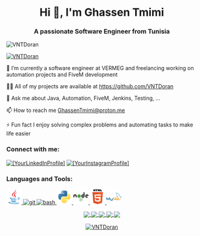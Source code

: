 <h1 align="center">Hi 👋, I'm Ghassen Tmimi</h1>
<h3 align="center">A passionate Software Engineer from Tunisia</h3>
<p align="left"> <img src="https://komarev.com/ghpvc/?username=VNTDoran&label=Profile%20views&color=0e75b6&style=flat" alt="VNTDoran" /> </p>
<p align="left"> <a href="https://github.com/ryo-ma/github-profile-trophy"><img src="https://github-profile-trophy.vercel.app/?username=VNTDoran" alt="VNTDoran" /></a> </p>
🔭 I’m currently a software engineer at VERMEG and freelancing working on automation projects and FiveM development

👨‍💻 All of my projects are available at https://github.com/VNTDoran

💬 Ask me about Java, Automation, FiveM, Jenkins, Testing, ...

📫 How to reach me GhassenTmimi@proton.me

⚡ Fun fact I enjoy solving complex problems and automating tasks to make life easier

<h3 align="left">Connect with me:</h3>
<p align="left">
<a href="https://www.linkedin.com/in/GhassenTmimi/" target="blank"><img align="center" src="https://raw.githubusercontent.com/rahuldkjain/github-profile-readme-generator/master/src/images/icons/Social/linked-in-alt.svg" alt="[YourLinkedInProfile]" height="30" width="40" /></a>
<a href="https://www.instagram.com/ghassentm/" target="blank"><img align="center" src="https://raw.githubusercontent.com/rahuldkjain/github-profile-readme-generator/master/src/images/icons/Social/instagram.svg" alt="[YourInstagramProfile]" height="30" width="40" /></a>
</p>
<h3 align="left">Languages and Tools:</h3>
<p align="left">
<a href="https://www.java.com" target="_blank" rel="noreferrer"> <img src="https://raw.githubusercontent.com/devicons/devicon/master/icons/java/java-original.svg" alt="java" width="40" height="40"/> </a>
<a href="https://git-scm.com/" target="_blank" rel="noreferrer"> <img src="https://www.vectorlogo.zone/logos/git-scm/git-scm-icon.svg" alt="git" width="40" height="40"/> </a>
<a href="https://www.gnu.org/software/bash/" target="_blank" rel="noreferrer"> <img src="https://www.vectorlogo.zone/logos/gnu_bash/gnu_bash-icon.svg" alt="bash" width="40" height="40"/> </a>
<a href="https://www.python.org" target="_blank" rel="noreferrer"> <img src="https://raw.githubusercontent.com/devicons/devicon/master/icons/python/python-original.svg" alt="python" width="40" height="40"/> </a>
<a href="https://nodejs.org" target="_blank" rel="noreferrer"> <img src="https://raw.githubusercontent.com/devicons/devicon/master/icons/nodejs/nodejs-original-wordmark.svg" alt="nodejs" width="40" height="40"/> </a>
<a href="https://www.w3.org/html/" target="_blank" rel="noreferrer"> <img src="https://raw.githubusercontent.com/devicons/devicon/master/icons/html5/html5-original-wordmark.svg" alt="html5" width="40" height="40"/> </a>
<a href="https://www.mysql.com/" target="_blank" rel="noreferrer"> <img src="https://raw.githubusercontent.com/devicons/devicon/master/icons/mysql/mysql-original-wordmark.svg" alt="mysql" width="40" height="40"/> </a>
</p>
<div align="center">
<a href="https://github.com/VNTDoran">
<img align="center" src="http://github-profile-summary-cards.vercel.app/api/cards/stats?username=VNTDoran&theme=2077" height="180em" />
<img align="center" src="http://github-profile-summary-cards.vercel.app/api/cards/most-commit-language?username=VNTDoran&theme=2077" height="180em" />
<img align="center" src="http://github-profile-summary-cards.vercel.app/api/cards/repos-per-language?username=VNTDoran&theme=2077" height="180em" />
<img align="center" src="http://github-profile-summary-cards.vercel.app/api/cards/productive-time?username=VNTDoran&theme=2077" height="180em" />
<img align="center" src="http://github-profile-summary-cards.vercel.app/api/cards/profile-details?username=VNTDoran&theme=2077" height="180em" />
</div>
<p style="text-align: center;"><img align="center" src="https://github-readme-streak-stats.herokuapp.com/?user=VNTDoran&" alt="VNTDoran" /></p>
